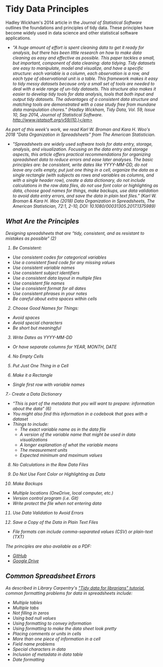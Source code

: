 # Tidy Data Principles

Hadley Wickham's 2014 article in the *Journal of Statistical Software* outlines the foundations and principles of tidy data. These principles have become widely used in data science and other statistical software applications. 
* <em>"A huge amount of effort is spent cleaning data to get it ready for analysis, but there has been little research on how to make data cleaning as easy and effective as possible. This paper tackles a small, but important, component of data cleaning: data tidying. Tidy datasets are easy to manipulate, model and visualize, and have a specific structure: each variable is a column, each observation is a row, and each type of observational unit is a table. This framework makes it easy to tidy messy datasets because only a small set of tools are needed to deal with a wide range of un-tidy datasets. This structure also makes it easier to develop tidy tools for data analysis, tools that both input and output tidy datasets. The advantages of a consistent data structure and matching tools are demonstrated with a case study free from mundane data manipulation chores." (Hadley Wickham, Tidy Data, Vol. 59, Issue 10, Sep 2014, Journal of Statistical Software. http://www.jstatsoft.org/v59/i10.)</em>

As part of this week's work, we read Karl W. Broman and Kara H. Woo's 2018 "Data Organization in Spreadsheets" from *The American Statistician*. 
* <em>"Spreadsheets are widely used software tools for data entry, storage, analysis, and visualization. Focusing on the data entry and storage aspects, this article offers practical recommendations for organizing spreadsheet data to reduce errors and ease later analyses. The basic principles are: be consistent, write dates like YYYY-MM-DD, do not leave any cells empty, put just one thing in a cell, organize the data as a single rectangle (with subjects as rows and variables as columns, and with a single header row), create a data dictionary, do not include calculations in the raw data files, do not use font color or highlighting as data, choose good names for things, make backups, use data validation to avoid data entry errors, and save the data in plain text files." (Karl W. Broman & Kara H. Woo (2018) Data Organization in Spreadsheets, The American Statistician, 72:1, 2-10, DOI: 10.1080/00031305.2017.1375989)</em>

## What Are the Principles

Designing spreadsheets that are “tidy, consistent, and as resistant to mistakes as possible” (2)

1. Be Consistent:
  * Use consistent codes for categorical variables
  * Use a consistent fixed code for any missing values
  * Use consistent variable names
  * Use consistent subject identifiers
  * Use a consistent data layout in multiple files
  * Use consistent file names
  * Use a consistent format for all dates
  * Use consistent phrases in your notes
  * Be careful about extra spaces within cells

2. Choose Good Names for Things:
  * Avoid spaces
  * Avoid special characters
  * Be short but meaningful

3. Write Dates as YYYY-MM-DD
  * Or have separate columns for YEAR, MONTH, DATE

4. No Empty Cells

5. Put Just One Thing in a Cell

6. Make it a Rectangle
  * Single first row with variable names

7.- Create a Data Dictionary
  * “This is part of the metadata that you will want to prepare: information about the data” (6)
  * You might also find this information in a codebook that goes with a dataset
  * Things to include:
    * The exact variable name as in the data file
    * A version of the variable name that might be used in data visualizations
    * A longer explanation of what the variable means
    * The measurement units
    * Expected minimum and maximum values

8. No Calculations in the Raw Data Files

9. Do Not Use Font Color or Highlighting as Data

10. Make Backups
  * Multiple locations (OneDrive, local computer, etc.)
  * Version control program (i.e. Git)
  * Write protect the file when not entering data

11. Use Data Validation to Avoid Errors

12. Save a Copy of the Data in Plain Text Files
  * File formats can include comma-separated values (CSV) or plain-text (TXT)
  
The principles are also available as a PDF:
  * [GitHub](https://github.com/kwaldenphd/elements-of-computing/blob/main/book/data/ch6/tidy-data-principles.pdf)
  * [Google Drive](https://drive.google.com/file/d/1_7OM4RRpU8L5ojpgJZ9GS5gBtUG2i0_Q/view?usp=sharing)
  
## Common Spreadsheet Errors 

As described in Library Carpentry's ["Tidy data for librarians" tutorial](https://librarycarpentry.org/lc-spreadsheets/02-common-mistakes/index.html), common formatting problems for data in spreadsheets include:

- Multiple tables
- Multiple tabs
- Not filling in zeros
- Using bad null values
- Using formatting to convey information
- Using formatting to make the data sheet look pretty
- Placing comments or units in cells
- More than one piece of information in a cell
- Field name problems
- Special characters in data
- Inclusion of metadata in data table
- Date formatting